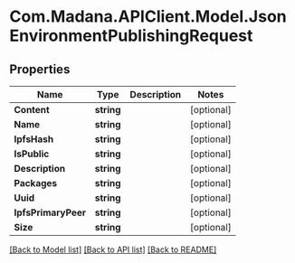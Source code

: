 
# Com.Madana.APIClient.Model.JsonEnvironmentPublishingRequest

## Properties

Name | Type | Description | Notes
------------ | ------------- | ------------- | -------------
**Content** | **string** |  | [optional] 
**Name** | **string** |  | [optional] 
**IpfsHash** | **string** |  | [optional] 
**IsPublic** | **string** |  | [optional] 
**Description** | **string** |  | [optional] 
**Packages** | **string** |  | [optional] 
**Uuid** | **string** |  | [optional] 
**IpfsPrimaryPeer** | **string** |  | [optional] 
**Size** | **string** |  | [optional] 

[[Back to Model list]](../README.md#documentation-for-models)
[[Back to API list]](../README.md#documentation-for-api-endpoints)
[[Back to README]](../README.md)

